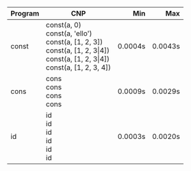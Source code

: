 Program | CNP | Min | Max
--- | --- | ---: | ---:
const | const(a, 0)<br/>const(a, 'ello')<br/>const(a, [1, 2, 3])<br/>const(a, [1, 2, 3\|4])<br/>const(a, [1, 2, 3\|4])<br/>const(a, [1, 2, 3, 4]) | 0.0004s | 0.0043s
cons | cons<br/>cons<br/>cons<br/>cons | 0.0009s | 0.0029s
id | id<br/>id<br/>id<br/>id<br/>id<br/>id | 0.0003s | 0.0020s
